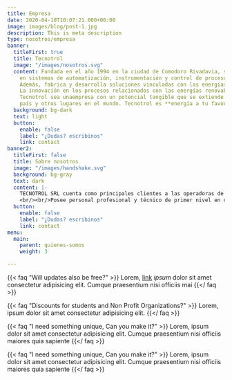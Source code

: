 ```yaml
---
title: Empresa
date: 2020-04-18T10:07:21.000+06:00
image: images/blog/post-1.jpg
description: This is meta description
type: nosotros/empresa
banner:
  titleFirst: true
  title: Tecnotrol
  image: "/images/nosotros.svg"
  content: Fundada en el año 1994 en la ciudad de Comodoro Rivadavia, se especializa
    en sistemas de automatización, instrumentación y control de procesos productivos.
    Además, fabrica y desarrolla soluciones vinculadas con las energías renovables.<br/><br/>
    La innovación en los procesos relacionados con las energías renovables hace que
    Tecnotrol sea unaempresa con un potencial tangible que se extiende por todo el
    país y otros lugares en el mundo. Tecnotrol es **energía a tu favor**.
  background: bg-dark
  text: light
  button:
    enable: false
    label: "¿Dudas? escribinos"
    link: contact
banner2:
  titleFirst: false
  title: Sobre nosotros
  image: "/images/handshake.svg"
  background: bg-gray
  text: dark
  content: |-
    TECNOTROL SRL cuenta como principales clientes a las operadoras de yacimientos petroleros de la región y prestigiosas empresas contratistas, de ingeniería y de servicio públicos.
    <br/><br/>Posee personal profesional y técnico de primer nivel en capacitación constante.<br/><br/>Cuenta con infraestructura operativa, recursos técnicos y medios logísticos para ejecutar obras y servicios de alta calidad, resguardando la seguridady la salud de las personas y el medio ambiente.
  button:
    enable: false
    label: "¿Dudas? escribinos"
    link: contact
menu:
  main:
    parent: quienes-somos
    weight: 3

---
```

{{< faq "Will updates also be free?" >}}
Lorem, [link](https://examplesite.com) _ipsum_ dolor sit amet consectetur adipisicing elit. Cumque praesentium nisi officiis mai
{{</ faq >}}

{{< faq "Discounts for students and Non Profit Organizations?" >}}
Lorem, ipsum dolor sit amet consectetur adipisicing elit. 
{{</ faq >}}

{{< faq "I need something unique, Can you make it?" >}}
Lorem, ipsum dolor sit amet consectetur adipisicing elit. Cumque praesentium nisi officiis maiores quia sapiente
{{</ faq >}}

{{< faq "I need something unique, Can you make it?" >}}
Lorem, ipsum dolor sit amet consectetur adipisicing elit. Cumque praesentium nisi officiis maiores quia sapiente
{{</ faq >}}